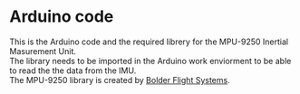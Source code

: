 # Arduino code
This is the Arduino code and the required librery for the MPU-9250 Inertial Masurement Unit.<br/>
The library needs to be imported in the Arduino work enviorment to be able to read the the data from the IMU.<br/> 
The MPU-9250 library is created by [Bolder Flight Systems](https://github.com/bolderflight/MPU9250).

